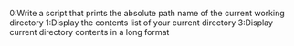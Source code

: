 0:Write a script that prints the absolute path name of the current working directory
1:Display the contents list of your current directory
3:Display current directory contents in a long format
